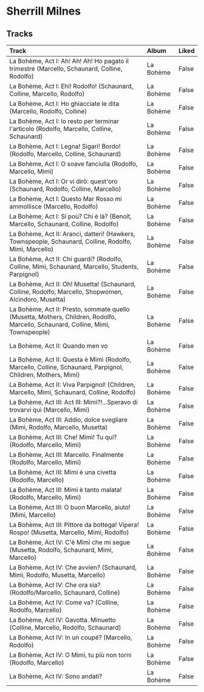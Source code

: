 # Sherrill Milnes

## Tracks

| Track                                                                                                                            | Album     | Liked   |
|:---------------------------------------------------------------------------------------------------------------------------------|:----------|:--------|
| La Bohème, Act I: Ah! Ah! Ah! Ho pagato il trimestre (Marcello, Schaunard, Colline, Rodolfo)                                     | La Bohème | False   |
| La Bohème, Act I: Ehi! Rodolfo! (Schaunard, Colline, Marcello, Rodolfo)                                                          | La Bohème | False   |
| La Bohème, Act I: Ho ghiacciate le dita (Marcello, Rodolfo, Colline)                                                             | La Bohème | False   |
| La Bohème, Act I: Io resto per terminar l'articolo (Rodolfo, Marcello, Colline, Schaunard)                                       | La Bohème | False   |
| La Bohème, Act I: Legna! Sigari! Bordo! (Rodolfo, Marcello, Colline, Schaunard)                                                  | La Bohème | False   |
| La Bohème, Act I: O soave fanciulla (Rodolfo, Marcello, Mimì)                                                                    | La Bohème | False   |
| La Bohème, Act I: Or vi dirò: quest'oro (Schaunard, Rodolfo, Colline, Marcello)                                                  | La Bohème | False   |
| La Bohème, Act I: Questo Mar Rosso mi ammollisce (Marcello, Rodolfo)                                                             | La Bohème | False   |
| La Bohème, Act I: Si poù? Chi è là? (Benoît, Marcello, Schaunard, Colline, Rodolfo)                                              | La Bohème | False   |
| La Bohème, Act II: Aranci, datteri! (Hawkers, Townspeople, Schaunard, Colline, Rodolfo, Mimì, Marcello)                          | La Bohème | False   |
| La Bohème, Act II: Chi guardi? (Rodolfo, Colline, Mimì, Schaunard, Marcello, Students, Parpignol)                                | La Bohème | False   |
| La Bohème, Act II: Oh! Musetta! (Schaunard, Colline, Rodolfo, Marcello, Shopwomen, Alcindoro, Musetta)                           | La Bohème | False   |
| La Bohème, Act II: Presto, sommate quello (Musetta, Mothers, Children, Rodolfo, Marcello, Schaunard, Colline, Mimì, Townspeople) | La Bohème | False   |
| La Bohème, Act II: Quando men vo                                                                                                 | La Bohème | False   |
| La Bohème, Act II: Questa è Mimì (Rodolfo, Marcello, Colline, Schaunard, Parpignol, Children, Mothers, Mimì)                     | La Bohème | False   |
| La Bohème, Act II: Viva Parpignol! (Children, Marcello, Mimì, Schaunard, Colline, Rodolfo)                                       | La Bohème | False   |
| La Bohème, Act III: Act III: Mimì?!...Speravo di trovarvi qui (Marcello, Mimì)                                                   | La Bohème | False   |
| La Bohème, Act III: Addio, dolce svegliare (Mimì, Rodolfo, Marcello, Musetta)                                                    | La Bohème | False   |
| La Bohème, Act III: Che! Mimì! Tu qui? (Rodolfo, Marcello, Mimì)                                                                 | La Bohème | False   |
| La Bohème, Act III: Marcello. Finalmente (Rodolfo, Marcello, Mimì)                                                               | La Bohème | False   |
| La Bohème, Act III: Mimi è una civetta (Rodolfo, Marcello)                                                                       | La Bohème | False   |
| La Bohème, Act III: Mimì è tanto malata! (Rodolfo, Marcello, Mimì)                                                               | La Bohème | False   |
| La Bohème, Act III: O buon Marcello, aiuto! (Mimì, Marcello)                                                                     | La Bohème | False   |
| La Bohème, Act III: Pittore da bottega! Vipera! Rospo! (Musetta, Marcello, Mimì, Rodolfo)                                        | La Bohème | False   |
| La Bohème, Act IV: C'è Mimì che mi segue (Musetta, Rodolfo, Schaunard, Mimì, Marcello)                                           | La Bohème | False   |
| La Bohème, Act IV: Che avvien? (Schaunard, Mimì, Rodolfo, Musetta, Marcello)                                                     | La Bohème | False   |
| La Bohème, Act IV: Che ora sia? (Rodolfo/Marcello, Schaunard, Colline)                                                           | La Bohème | False   |
| La Bohème, Act IV: Come va? (Colline, Rodolfo, Marcello)                                                                         | La Bohème | False   |
| La Bohème, Act IV: Gavotta. Minuetto (Colline, Marcello, Rodolfo, Schaunard)                                                     | La Bohème | False   |
| La Bohème, Act IV: In un coupé? (Marcello, Rodolfo)                                                                              | La Bohème | False   |
| La Bohème, Act IV: O Mimì, tu più non torni (Rodolfo, Marcello)                                                                  | La Bohème | False   |
| La Bohème, Act IV: Sono andati?                                                                                                  | La Bohème | False   |